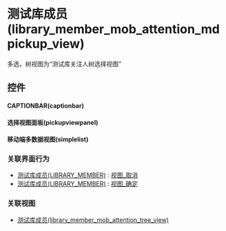 # 测试库成员(library_member_mob_attention_mdpickup_view)  <!-- {docsify-ignore-all} -->


多选，树视图为“测试库关注人树选择视图”



## 控件
#### CAPTIONBAR(captionbar)
#### 选择视图面板(pickupviewpanel)
#### 移动端多数据视图(simplelist)


### 关联界面行为
  * [测试库成员(LIBRARY_MEMBER)](module/TestMgmt/library_member) : [视图_取消](module/TestMgmt/library_member#界面行为)
  * [测试库成员(LIBRARY_MEMBER)](module/TestMgmt/library_member) : [视图_确定](module/TestMgmt/library_member#界面行为)

### 关联视图
  * [测试库成员(library_member_mob_attention_tree_view)](app/view/library_member_mob_attention_tree_view)

<script>
 const { createApp } = Vue
  createApp({
    data() {
      return {

      }
    }
  }).use(ElementPlus).mount('#app')
</script>